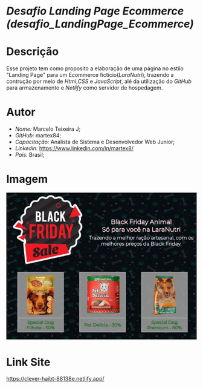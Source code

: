 # *Desafio Landing Page Ecommerce (desafio_LandingPage_Ecommerce)*

# Descrição
 Esse projeto tem como proposito a elaboração de uma página no estilo "Landing Page" para um Ecommerce ficticio(*LaraNutri*), trazendo a contrução por meio de *Html*,*CSS* e *JavaScript*, alé da utilização do *GitHub* para armazenamento e *Netlify* como servidor de hospedagem.

# Autor
* *Nome:* Marcelo Teixeira J;
* *GitHub:* martex84;
* *Capacitação:* Analista de Sistema e Desenvolvedor Web Junior;
* *Linkedin:* <https://www.linkedin.com/in/martex8/>
* *País:* Brasil;

# Imagem
![Preview](preview.jpg)

# Link Site
<https://clever-haibt-88138e.netlify.app/>
